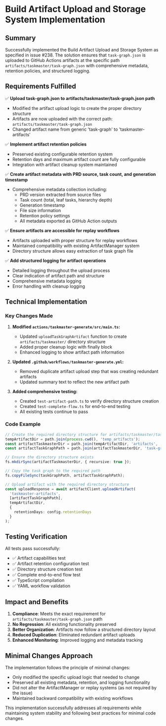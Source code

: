 # Build Artifact Upload and Storage System Implementation

## Summary

Successfully implemented the Build Artifact Upload and Storage System as specified in issue #238. The solution ensures that `task-graph.json` is uploaded to GitHub Actions artifacts at the specific path `artifacts/taskmaster/task-graph.json` with comprehensive metadata, retention policies, and structured logging.

## Requirements Fulfilled

✅ **Upload task-graph.json to artifacts/taskmaster/task-graph.json path**
- Modified the artifact upload logic to create the proper directory structure
- Artifacts are now uploaded with the correct path: `artifacts/taskmaster/task-graph.json`
- Changed artifact name from generic 'task-graph' to 'taskmaster-artifacts'

✅ **Implement artifact retention policies**
- Preserved existing configurable retention system
- Retention days and maximum artifact count are fully configurable
- Integration with artifact cleanup system maintained

✅ **Create artifact metadata with PRD source, task count, and generation timestamp**
- Comprehensive metadata collection including:
  - PRD version extracted from source files
  - Task count (total, leaf tasks, hierarchy depth)
  - Generation timestamp
  - File size information
  - Retention policy settings
  - All metadata exported as GitHub Action outputs

✅ **Ensure artifacts are accessible for replay workflows**
- Artifacts uploaded with proper structure for replay workflows
- Maintained compatibility with existing ArtifactManager system
- Directory structure allows easy extraction of task graph file

✅ **Add structured logging for artifact operations**
- Detailed logging throughout the upload process
- Clear indication of artifact path and structure
- Comprehensive metadata logging
- Error handling with cleanup logging

## Technical Implementation

### Key Changes Made

1. **Modified `actions/taskmaster-generate/src/main.ts`:**
   - Updated `uploadTaskGraphArtifact` function to create `artifacts/taskmaster/` directory structure
   - Added proper cleanup logic with finally block
   - Enhanced logging to show artifact path information

2. **Updated `.github/workflows/taskmaster-generate.yml`:**
   - Removed duplicate artifact upload step that was creating redundant artifacts
   - Updated summary text to reflect the new artifact path

3. **Added comprehensive testing:**
   - Created `test-artifact-path.ts` to verify directory structure creation
   - Created `test-complete-flow.ts` for end-to-end testing
   - All existing tests continue to pass

### Code Example

```typescript
// Create the required directory structure for artifacts/taskmaster/task-graph.json
tempArtifactDir = path.join(process.cwd(), 'temp_artifacts');
const artifactTaskmasterDir = path.join(tempArtifactDir, 'artifacts', 'taskmaster');
const artifactTaskGraphPath = path.join(artifactTaskmasterDir, 'task-graph.json');

// Ensure the directory structure exists
fs.mkdirSync(artifactTaskmasterDir, { recursive: true });

// Copy the task graph to the required path
fs.copyFileSync(taskGraphPath, artifactTaskGraphPath);

// Upload artifact with the required directory structure
const uploadResponse = await artifactClient.uploadArtifact(
  'taskmaster-artifacts',
  [artifactTaskGraphPath],
  tempArtifactDir,
  {
    retentionDays: config.retentionDays
  }
);
```

## Testing Verification

All tests pass successfully:

- ✅ Artifact capabilities test
- ✅ Artifact retention configuration test  
- ✅ Directory structure creation test
- ✅ Complete end-to-end flow test
- ✅ TypeScript compilation
- ✅ YAML workflow validation

## Impact and Benefits

1. **Compliance**: Meets the exact requirement for `artifacts/taskmaster/task-graph.json` path
2. **No Regression**: All existing functionality preserved
3. **Better Organization**: Artifacts now follow a structured directory layout
4. **Reduced Duplication**: Eliminated redundant artifact uploads
5. **Enhanced Monitoring**: Improved logging and metadata tracking

## Minimal Changes Approach

The implementation follows the principle of minimal changes:
- Only modified the specific upload logic that needed to change
- Preserved all existing metadata, retention, and logging functionality
- Did not alter the ArtifactManager or replay systems (as not required by the issue)
- Maintained backward compatibility with existing workflows

This implementation successfully addresses all requirements while maintaining system stability and following best practices for minimal code changes.